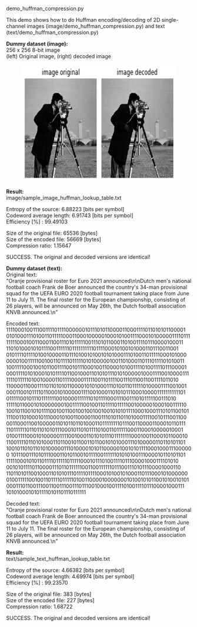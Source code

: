 demo_huffman_compression.py <br/>

This demo shows how to do Huffman encoding/decoding of 2D single-channel images (image/demo_huffman_compression.py) and text (text/demo_huffman_compression.py) <br/>

**Dummy dataset (image):**<br/>
256 x 256 8-bit image <br/>
(left) Original image, (right) decoded image <br/>
<p align="center">
  <img src="image/images_original_and_decoded.png" width="420" height="320"/>
</p>

**Result:** <br/>
image/sample_image_huffman_lookup_table.txt <br/>

Entropy of the source:  6.88223 [bits per symbol] <br/>
Codeword average length:  6.91743 [bits per symbol] <br/>
Efficiency [%] :  99.49103 <br/>

Size of the original file: 65536 [bytes] <br/>
Size of the encoded file: 56669 [bytes] <br/>
Compression ratio:  1.15647 <br/>

SUCCESS. The original and decoded versions are identical! <br/>

**Dummy dataset (text):**<br/>
Original text: <br/>
"Oranje provisional roster for Euro 2021 announced\n\nDutch men's national football coach Frank de Boer announced the country's 34-man provisional squad for the UEFA EURO 2020 football tournament taking place from June 11 to July 11. The final roster for the European championship, consisting of 26 players, will be announced on May 26th, the Dutch football association KNVB announced.\n" <br/>

Encoded text: <br/>
11110001001110011110111100000010111010110000110001111011010101100001
01010001110100110111110001100010000010001010011110001010000011110111
11111000100110001100111010111110011101011000110100111101110000100011
11010100010101111001111110111111111101111000101001010001101110011001
01011110111101001000011011101001010010101000111010011011111000101000
00001001111100100110111101111101010000010011010001101110111101010011
10011110001001011001111001011100010011000010100111101001111011100001
00011110101000101011110110010001101010111010100000100011110010000111
11110111110100100001101111000011111001101111001110110011001111011010
11000011000111101101010110000101010001110100110111110100001111001001
00011001011110110001010000011110010001101010111000100001111111111101
01111100101110111111100100001111110101111000111001110101111100111010
11111011000101000000010011111001001101111011111001000001000100111110
10010110010101111001001100100100100100101010111100010001110101100101
11100110100010111000101001100001100111010110110100011110010111001100
00110001100100000110101101101000110111111110111001100001100010110111
11011111101101101010111000101101011110100110111110001100010000010001
01001111000101000001111001000110101011101111111100010011000101100010
11001111011010100011011001011001101100101010001110100000110110101101
10010110101101010000011101000010101100000100101011110001000111000000
10111001110101110001101011001011110011111101010100111000010110101101
11111000101011011110111110111110001011101001111011100001000111101010
00101011110110000111011011111100110011111101110011101011100001000110
11011010110010001101010111011110111100010100101000110111000101000000
01001111100100110111101111101001100001000000010100101011001010010101
00011101100111001100111001110111001000100111101001111011100001000111
10101000101011110101101110111111


Decoded text: <br/>
"Oranje provisional roster for Euro 2021 announced\n\nDutch men's national football coach Frank de Boer announced the country's 34-man provisional squad for the UEFA EURO 2020 football tournament taking place from June 11 to July 11. The final roster for the European championship, consisting of 26 players, will be announced on May 26th, the Dutch football association KNVB announced.\n"

**Result:** <br/>
text/sample_text_huffman_lookup_table.txt <br/>

Entropy of the source:  4.66382 [bits per symbol] <br/>
Codeword average length:  4.69974 [bits per symbol] <br/>
Efficiency [%] :  99.23570 <br/>

Size of the original file: 383 [bytes] <br/>
Size of the encoded file: 227 [bytes] <br/>
Compression ratio:  1.68722 <br/>

SUCCESS. The original and decoded versions are identical! <br/>
